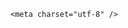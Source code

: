 <!DOCTYPE html>
<html lang="zh-CN">

<head>
    
<title>华为发布首款鸿蒙折叠电脑售价23999元起，它和普通笔记本用起来有什么区别？这么高定价的逻辑是什么？_腾讯新闻</title>
<meta name="keywords" content="计算机,华为,鸿蒙,笔记本,折叠屏,平板电脑,windows">
<meta name="description" content="5月19日，nova 14系列及鸿蒙电脑新品发布会上，华为推出全新鸿蒙电脑HUAWEI MateBook Pro与非凡大师家族全新成员HUAWEI MateBook Fold 非凡大师。其中HUAW....">
<meta name="author" content="腾讯网">
<meta name="copyright" content="Copyright 1998 - 2025 Tencent. All Rights Reserved">
<meta property="og:type" content="news" />

<meta property="og:title" content="华为发布首款鸿蒙折叠电脑售价23999元起，它和普通笔记本用起来有什么区别？这么高定价的逻辑是什么？_腾讯新闻" />
<meta property="og:description" content="5月19日，nova 14系列及鸿蒙电脑新品发布会上，华为推出全新鸿蒙电脑HUAWEI MateBook Pro与非凡大师家族全新成员HUAWEI MateBook Fold 非凡大师。其中HUAW...." />
<meta property="og:url" content="https://news.qq.com/rain/a/20250519Q09QFC00" />
<meta property="og:image" content="https://inews.gtimg.com/news_ls/OReU6mwVXzQwtoE85cm6KALTYesXYMtQDDiOWNH5vhaf8AA_640330/0" />
<meta property="article:author" content="" />
<meta property="article:published_time" content="2025-05-20 11:23:47" />
<meta property="category" content="" />

    <meta charset="utf-8" />
<meta http-equiv="X-UA-Compatible" content="IE=Edge" />
<meta name="viewport" content="width=device-width, initial-scale=1, shrink-to-fit=no" />
<link rel="dns-prefetch" href="mat1.gtimg.com">
<link rel="dns-prefetch" href="i.news.qq.com">
<link rel="shortcut icon" href="https://mat1.gtimg.com/qqcdn/qqindex2021/favicon.ico">
<script nomodule="true" src="https://mat1.gtimg.com/qqcdn/qqindex2021/common-static/20240515201444/core3-37-1.min.js"></script>
<script>
  try {
    if (!window.IntersectionObserver) {
      var observerScript = document.createElement('script');
      observerScript.src = "https://mat1.gtimg.com/qqcdn/qqindex2021/common-static/20241024141058/intersection-observer-polyfill.js";
      document.head.appendChild(observerScript);
    }
  } catch (error) {}
</script>

<script>
  try {
    if (!Element.prototype.scrollTo) {
      var scrollScript = document.createElement('script');
      scrollScript.src = "https://mat1.gtimg.com/qqcdn/qqindex2021/common-static/20241025153001/scroll-behavior-polyfill.js";
      document.head.appendChild(scrollScript);
    }
  } catch (error) {}
</script>
<script>
  try {
    if ('scrollRestoration' in window.history) {
      window.history.scrollRestoration = 'manual';
    }
    window.isPcClient = Boolean(window.electron) && (
      window.navigator.userAgent.indexOf('pc-client') > 0 ||
      window.navigator.userAgent.indexOf('TencentNews') > 0
    );
  } catch {}
</script>
<script>
  try {
    if (window.isPcClient) {
      var bodyStyle = document.createElement('style');
      bodyStyle.innerText = 'body{ zoom: 0.95 }';
      document.head.appendChild(bodyStyle);
    }
  } catch {}
</script>
<script>
  window.DATA = {"card":{"liveInfo":{},"chlid":"22983986","chlname":"问答课代表","msgEntry":1,"uin":"ecbe89d289b6198c7996f16538ebc224f9","vip_type":"30012","vip_icon":"http://inews.gtimg.com/newsapp_ls/0/14876051701/0","icon":"https://inews.gtimg.com/om_ls/OPBO91JgEbYG-O62jC2hCRA_yoydsA8oEANb87pxgNxKgAA_200200/0","update_frequency":"1970-01-01 08:00:00","vip_desc":"腾讯新闻问答课代表官方账号","vip_icon_night":"http://inews.gtimg.com/newsapp_ls/0/14876052067/0","suid":"8QMc339d5IQeuTzY5QN3","desc":"腾讯新闻问答课代表，结合当下热点新闻和网友热议，发现好问题，期待好回答。","vip_place":"left","vip_type_new":"30012","cpLevel":2},"commentid":"","news_app_recommend_status":4,"questionInfo":{"relate_extend_infos":[{"url":"https://view.inews.qq.com/a/20250519A06RJZ00","abstract":"5月19日，nova 14系列及鸿蒙电脑新品发布会上，华为推出全新鸿蒙电脑HUAWEI MateBook Pro与非凡大师家族全新成员HUAWEI MateBook Fold 非凡大师。其中HUAW....","articletype":"0","id":"20250519A06RJZ00","longtitle":"首款鸿蒙折叠电脑 华为MateBook Fold 非凡大师上市23999元起","picShowType":"90092","thumbnails_qqnews":["https://inews.gtimg.com/om_ls/OechbgRLDiOitz9Njhc0vG5xKp2sailSGt7tUpeRxL7oAAA_294195/0"],"title":"首款鸿蒙折叠电脑 华为MateBook Fold 非凡大师上市23999元起"}],"thumbnails_qqnews":["https://inews.gtimg.com/om_ls/ORB2iP3Up4p7scE39ZItsNl6fiRF2E2szFzsaF8uK99pcAA_294195/0"],"title":"华为发布首款鸿蒙折叠电脑售价23999元起，它和普通笔记本用起来有什么区别？这么高定价的逻辑是什么？","url":"http://view.inews.qq.com/a/20250519Q09QFC00","abstract":"","id":"20250519Q09QFC00","longtitle":"华为首款鸿蒙折叠电脑售价23999元起，这么高定价的逻辑是什么？","question_short_title":"华为发布首款鸿蒙折叠电脑售价23999元起，它和普通笔记本用起来有什么区别？这么高定价的逻辑是什么？"},"time":"2025-05-19 23:36:29","already_answer":false,"attribute":{},"categoryrray":{"category_id":"83","sub_category_id":"650"},"emojiSwitch":1,"id":"20250519Q09QFC00","isSensitive":0,"is_deleted":0,"shareImg":"https://inews.gtimg.com/om_ls/ORB2iP3Up4p7scE39ZItsNl6fiRF2E2szFzsaF8uK99pcAA_870492/0","copyright_wording_share":"免责声明","enableDiffusion":1,"final_declare":["个人观点，仅供参考"],"intro":"","news_update_time":1747728759,"ret":0,"self_declare":{"declare":"个人观点，仅供参考"},"url":"https://view.inews.qq.com/a/20250519Q09QFC00","adInfo":{"openAdsText":1,"openRelatedNewsAd":1,"openAds":1,"openAdsComment":1,"openAdsPhotos":1},"channelEntryJumpType":1,"content_words_num":47,"disableDeclare":1,"forbidCommentUpDown":0,"iNewsRecommendLevel":1,"surl":"https://view.inews.qq.com/a/20250519Q09QFC00","FadCid":"","closeCommentBanner":0,"content":null,"detail_entry":{"is_orignal":1,"orignal_entry":1},"emojiRelatedSwitch":1,"title":"华为发布首款鸿蒙折叠电脑售价23999元起，它和普通笔记本用起来有什么区别？这么高定价的逻辑是什么？","answer_num":3,"remarks":"","abstract":"","ai_switch":true,"all_long_pic":1,"article_category":"83","atype":232,"likeInfo":0,"relate_extend_infos":{"id":"20250519A06RJZ00","imgURL":"https://inews.gtimg.com/om_ls/OechbgRLDiOitz9Njhc0vG5xKp2sailSGt7tUpeRxL7oAAA_640330/0","imgURLSmall":"https://inews.gtimg.com/om_ls/OechbgRLDiOitz9Njhc0vG5xKp2sailSGt7tUpeRxL7oAAA_150120/0","longTitle":"首款鸿蒙折叠电脑 华为MateBook Fold 非凡大师上市23999元起","title":"首款鸿蒙折叠电脑 华为MateBook Fold 非凡大师上市23999元起","url":"http://view.inews.qq.com/a/20250519A06RJZ00","abstract":"5月19日，nova 14系列及鸿蒙电脑新品发布会上，华为推出全新鸿蒙电脑HUAWEI MateBook Pro与非凡大师家族全新成员HUAWEI MateBook Fold 非凡大师。其中HUAW...."},"copyright_share":"本文来自腾讯新闻客户端创作者，不代表腾讯新闻的观点和立场。","extra_property":{"FeedbackDetailDisableInsert":0,"zanSkinType":""},"question_id":"","safe_cntl":{"close_all_favorite":0,"close_all_rel":0,"close_comment_dislike":0,"close_global_news_sis":0,"close_relate_thing":0,"emoticon_comment_mode":0,"close_all_ad":0,"close_all_emoticon_comment":0,"close_share_pull":0},"shareDesc":"腾讯新闻","cms_id":"20250519Q09QFC00","articleId":"20250520Q03OSX00","article_type":232,"tags":"","desc":"5月19日，nova 14系列及鸿蒙电脑新品发布会上，华为推出全新鸿蒙电脑HUAWEI MateBook Pro与非凡大师家族全新成员HUAWEI MateBook Fold 非凡大师。其中HUAW....","videoArr":[]};
</script>
<script>
  window.channelInfo = {"channelConfig":{"channelNav":[{"_auto_id":"1","active_alien_img":"","alien_img":"","channel_id":"news_news_home","is_local":"0","link":"https://www.qq.com","name_cn":"首页","name_en":"home"},{"_auto_id":"2","active_alien_img":"","alien_img":"","channel_id":"news_news_top","is_local":"0","link":"","name_cn":"要闻","name_en":"news"},{"_auto_id":"4","active_alien_img":"","alien_img":"","channel_id":"news_news_bj","is_local":"1","link":"","name_cn":"北京","name_en":"bj"},{"_auto_id":"5","active_alien_img":"","alien_img":"","channel_id":"news_news_finance","is_local":"0","link":"","name_cn":"财经","name_en":"finance"},{"_auto_id":"6","active_alien_img":"","alien_img":"","channel_id":"news_news_tech","is_local":"0","link":"","name_cn":"科技","name_en":"tech"},{"_auto_id":"7","active_alien_img":"","alien_img":"","channel_id":"tv","is_local":"0","link":"https://v.qq.com/channel/tv/?ptag=qqnews","name_cn":"电视剧","name_en":"tv"},{"_auto_id":"8","active_alien_img":"","alien_img":"","channel_id":"news_news_qa","is_local":"0","link":"","name_cn":"热问","name_en":"qa"},{"_auto_id":"9","active_alien_img":"","alien_img":"","channel_id":"news_news_ent","is_local":"0","link":"","name_cn":"娱乐","name_en":"ent"},{"_auto_id":"10","active_alien_img":"","alien_img":"","channel_id":"variety","is_local":"0","link":"https://v.qq.com/channel/variety/?ptag=qqnews","name_cn":"综艺","name_en":"variety"},{"_auto_id":"11","active_alien_img":"","alien_img":"","channel_id":"news_news_sports","is_local":"0","link":"","name_cn":"体育","name_en":"sports"},{"_auto_id":"13","active_alien_img":"","alien_img":"","channel_id":"news_news_nba","is_local":"0","link":"","name_cn":"NBA","name_en":"nba"},{"_auto_id":"14","active_alien_img":"","alien_img":"","channel_id":"news_news_world","is_local":"0","link":"","name_cn":"国际","name_en":"world"},{"_auto_id":"15","active_alien_img":"","alien_img":"","channel_id":"news_news_mil","is_local":"0","link":"","name_cn":"军事","name_en":"milite"},{"_auto_id":"16","active_alien_img":"","alien_img":"","channel_id":"news_news_auto","is_local":"0","link":"","name_cn":"汽车","name_en":"auto"},{"_auto_id":"17","active_alien_img":"","alien_img":"","channel_id":"news_news_house","is_local":"0","link":"","name_cn":"房产","name_en":"house"},{"_auto_id":"18","active_alien_img":"","alien_img":"","channel_id":"news_news_edu","is_local":"0","link":"","name_cn":"教育","name_en":"edu"},{"_auto_id":"19","active_alien_img":"","alien_img":"","channel_id":"news_news_antip","is_local":"0","link":"","name_cn":"健康","name_en":"health"},{"_auto_id":"20","active_alien_img":"","alien_img":"","channel_id":"news_news_video","is_local":"0","link":"","name_cn":"视频","name_en":"video"},{"_auto_id":"21","active_alien_img":"","alien_img":"","channel_id":"news_news_game","is_local":"0","link":"","name_cn":"游戏","name_en":"games"},{"_auto_id":"22","active_alien_img":"","alien_img":"","channel_id":"news_news_nchupin","is_local":"0","link":"","name_cn":"眼界","name_en":"chupin"},{"_auto_id":"24","active_alien_img":"","alien_img":"","channel_id":"news_news_football","is_local":"0","link":"","name_cn":"足球","name_en":"football"},{"_auto_id":"25","active_alien_img":"","alien_img":"","channel_id":"news_news_kepu","is_local":"0","link":"","name_cn":"科学","name_en":"kepu"},{"_auto_id":"26","active_alien_img":"","alien_img":"","channel_id":"news_news_digi","is_local":"0","link":"","name_cn":"数码","name_en":"digi"},{"_auto_id":"28","active_alien_img":"","alien_img":"","channel_id":"ymzx","is_local":"0","link":"https://gamer.qq.com/v2/cloudgame/game/96897?ichannel=txxwpc0Ftxxwpc1","name_cn":"元梦之星","name_en":"news_news_ymzx"},{"_auto_id":"31","active_alien_img":"","alien_img":"","channel_id":"movie","is_local":"0","link":"https://v.qq.com/channel/movie/?ptag=qqnews","name_cn":"电影","name_en":"movie"},{"_auto_id":"32","active_alien_img":"","alien_img":"","channel_id":"news_news_esport","is_local":"0","link":"","name_cn":"电竞","name_en":"esport"},{"_auto_id":"34","active_alien_img":"","alien_img":"","channel_id":"news_news_history","is_local":"0","link":"","name_cn":"历史","name_en":"history"},{"_auto_id":"35","active_alien_img":"","alien_img":"","channel_id":"news_news_baby","is_local":"0","link":"","name_cn":"育儿","name_en":"baby"},{"_auto_id":"36","active_alien_img":"","alien_img":"","channel_id":"hbjy","is_local":"0","link":"https://gp.qq.com/act/a20250421mnqlx/news.shtml","name_cn":"和平精英","name_en":"news_news_hbjy"},{"_auto_id":"37","active_alien_img":"","alien_img":"","channel_id":"cloud_gamer","is_local":"0","link":"https://gamer.qq.com/?ichannel=txxwpc0Ftxxwpc1","name_cn":"云游戏","name_en":"cloud_gamer"},{"_auto_id":"38","active_alien_img":"","alien_img":"","channel_id":"news_news_lic","is_local":"0","link":"","name_cn":"理财","name_en":"finance_licai"},{"_auto_id":"39","active_alien_img":"","alien_img":"","channel_id":"news_news_istock","is_local":"0","link":"","name_cn":"股票","name_en":"finance_stock"},{"_auto_id":"40","active_alien_img":"","alien_img":"","channel_id":"ren_min_shi_pin","is_local":"0","link":"https://news.qq.com/omn/author/8QMd3Hld74cbujbY?tab=om_video","name_cn":"人民视频","name_en":"ren_min_shi_pin"},{"_auto_id":"41","active_alien_img":"","alien_img":"","channel_id":"news_news_weather","is_local":"0","link":"https://tianqi.qq.com/index.htm","name_cn":"天气","name_en":"weather"}]}};
</script>
<script>
  window.articleConfig = {"rightConfig":[{"_auto_id":"1","category_key":"default","modules":"{\"moduleList\":[{\"title\":\"精选视频\",\"id\":\"video_album\",\"videoType\":\"tag\",\"videoId\":\"aUepxrtchGM=\"},{\"title\":\"下载条\",\"id\":\"download_banner\",\"isSticky\":1},{\"title\":\"热点榜\",\"id\":\"hot_rank_list\",\"isSticky\":1},{\"title\":\"广告推广\",\"id\":\"ssp_ad_module\",\"category\":\"ad_ssp\",\"loid\":\"109\",\"isSticky\":1}]}"}],"tonglanAdConfig":[],"bottomConfig":[],"videoAdConfig":[],"rightGameConfig":[]};
</script>
<script src="https://mat1.gtimg.com/www/js/emonitor/custom_ed041a23.js" charset="utf-8"></script>
<script>
  try {
    window.emonitorIns = emonitor.create({
      name: 'newsqq_quesionArticle',
      atta: {
        name: 'newsqq',
      },
      mode: '007',
    });
  } catch (err) {
    console.warn(err);
  }
</script>
<link href="https://mat1.gtimg.com/qqcdn/qqindex2021/common-static/hel/qqnews-pc-dc_20250515055953/static/css/qa.css" rel="stylesheet">

<script>window.__HEL_PRESET_META__={"qqnews-pc-components":{"app":{"id":1366,"name":"qqnews-pc-components","app_group_name":"qqnews-pc-components","proj_ver":{"map":{},"utime":0},"online_version":"qqnews-pc-components_20250512030958","build_version":"qqnews-pc-components_20250515055747","update_at":"2025-05-15T09:58:38.000Z","desc":"set by [init], from container [formal.pc.dc.tj100995] worker [0]"},"version":{"sub_app_name":"qqnews-pc-components","sub_app_version":"qqnews-pc-components_20250515055747","src_map":{"webDirPath":"https://mat1.gtimg.com/qqcdn/qqindex2021/common-static/hel/qqnews-pc-components_20250515055747","htmlIndexSrc":"https://mat1.gtimg.com/qqcdn/qqindex2021/common-static/hel/qqnews-pc-components_20250515055747/index.html","extractMode":"all","iframeSrc":"","chunkCssSrcList":["https://mat1.gtimg.com/qqcdn/qqindex2021/common-static/hel/qqnews-pc-components_20250515055747/static/css/index.css"],"chunkJsSrcList":["https://mat1.gtimg.com/qqcdn/qqindex2021/common-static/hel/qqnews-pc-components_20250515055747/static/js/index.js"],"staticCssSrcList":[],"staticJsSrcList":["https://mat1.gtimg.com/qqcdn/qqindex2021/static/20231212123233/react.production.min.js","https://mat1.gtimg.com/qqcdn/qqindex2021/static/20231212123233/react-dom.production.min.js","https://mat1.gtimg.com/qqcdn/qqindex2021/common-static/hel/hel-base-v16.js"],"relativeCssSrcList":[],"relativeJsSrcList":[],"privCssSrcList":[],"srvModSrcList":[],"headAssetList":[{"tag":"staticScript","append":false,"attrs":{"src":"https://mat1.gtimg.com/qqcdn/qqindex2021/static/20231212123233/react.production.min.js"}},{"tag":"staticScript","append":false,"attrs":{"src":"https://mat1.gtimg.com/qqcdn/qqindex2021/static/20231212123233/react-dom.production.min.js"}},{"tag":"staticScript","append":false,"attrs":{"src":"https://mat1.gtimg.com/qqcdn/qqindex2021/common-static/hel/hel-base-v16.js"}},{"tag":"script","append":true,"attrs":{"src":"https://mat1.gtimg.com/qqcdn/qqindex2021/common-static/hel/qqnews-pc-components_20250515055747/static/js/index.js","defer":""}},{"tag":"link","append":true,"attrs":{"href":"https://mat1.gtimg.com/qqcdn/qqindex2021/common-static/hel/qqnews-pc-components_20250515055747/static/css/index.css","rel":"stylesheet"}}],"bodyAssetList":[]},"update_at":"2025-05-15T09:58:38.000Z","create_at":"2025-05-15T09:58:38.000Z","_worker_id":"0","_is_backup":true}}}</script>
<script>window.__VIEW_PATH__="question.ejs";</script>
</head>

<body id="dc-question-body">
  <div id="root"></div>
    <iframe style="display: none;" src="https://i.news.qq.com/web_backend/getWebPacUid"></iframe>
<script src="https://mat1.gtimg.com/qqcdn/qqindex2021/common-static/20240805160928/react.production.min.js"></script>
<script src="https://mat1.gtimg.com/qqcdn/qqindex2021/common-static/20240805160928/react-dom.production.min.js"></script>
<script src="https://mat1.gtimg.com/qqcdn/qqindex2021/common-static/20241018171503/universal-report.min.js"></script>
<script defer type="text/javascript" src="https://mat1.gtimg.com/qqcdn/qqindex2021/libs/barrier/aria.js?appid=9327b8b06379d9d1728bbfbe2025ef9c" charset="utf-8"></script>
<script defer src="https://t.captcha.qq.com/TCaptcha.js"></script>
<script>document.cookie="hel_err=;path=/;";</script>
<script src="https://mat1.gtimg.com/qqcdn/qqindex2021/common-static/hel/hel-base-v16.js"></script>
<script src="https://mat1.gtimg.com/qqcdn/qqindex2021/common-static/hel/qqnews-pc-hel-entry_20250117174052/static/js/index.js"></script>
<link rel="preload" href="https://mat1.gtimg.com/qqcdn/qqindex2021/common-static/hel/qqnews-pc-dc_20250515055953/static/js/qa.js" as="script">
<link rel="preload" href="https://mat1.gtimg.com/qqcdn/qqindex2021/common-static/hel/qqnews-pc-components_20250515055747/static/js/index.js" as="script">
<script>window.loadProject("https://mat1.gtimg.com/qqcdn/qqindex2021/common-static/hel/qqnews-pc-dc_20250515055953/static/js/qa.js");</script>
<iframe id="videoFrame" style="display: none;" src="https://video.qq.com/cookie/sync_qqnews.html"></iframe>
</body>

</html>
